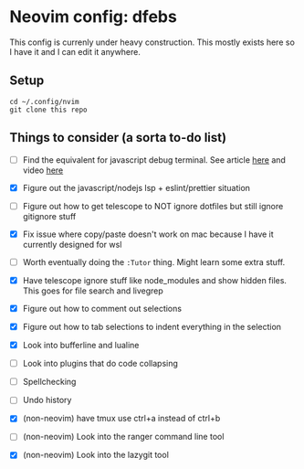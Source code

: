 # Neovim config: dfebs
This config is currenly under heavy construction. This mostly exists here so I have it and I can edit it anywhere.

## Setup
```
cd ~/.config/nvim
git clone this repo
```

## Things to consider (a sorta to-do list)


- [ ] Find the equivalent for javascript debug terminal. See article [here](https://www.darricheng.com/posts/setting-up-nodejs-debugging-in-neovim/) and video [here](https://www.youtube.com/watch?v=CVCBHHFXWNE&t=438s)
- [x] Figure out the javascript/nodejs lsp + eslint/prettier situation
- [ ] Figure out how to get telescope to NOT ignore dotfiles but still ignore gitignore stuff
- [x] Fix issue where copy/paste doesn't work on mac because I have it currently designed for wsl
- [ ] Worth eventually doing the `:Tutor` thing. Might learn some extra stuff.
- [x] Have telescope ignore stuff like node_modules and show hidden files. This goes for file search and livegrep
- [x] Figure out how to comment out selections
- [x] Figure out how to tab selections to indent everything in the selection
- [x] Look into bufferline and lualine
- [ ] Look into plugins that do code collapsing
- [ ] Spellchecking
- [ ] Undo history
- [x] (non-neovim) have tmux use ctrl+a instead of ctrl+b
- [ ] (non-neovim) Look into the ranger command line tool
- [x] (non-neovim) Look into the lazygit tool

